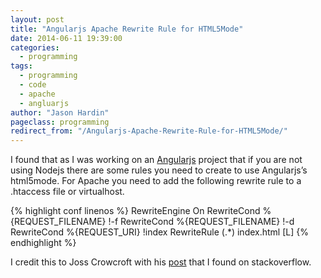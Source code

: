 ```yaml
---
layout: post
title: "Angularjs Apache Rewrite Rule for HTML5Mode"
date: 2014-06-11 19:39:00
categories:
  - programming
tags:
  - programming
  - code
  - apache
  - angluarjs
author: "Jason Hardin"
pageclass: programming
redirect_from: "/Angularjs-Apache-Rewrite-Rule-for-HTML5Mode/"
---
```

I found that as I was working on an [Angularjs](https://angularjs.org/) project that if you are not using Nodejs there are some rules you need to create to use Angularjs’s html5mode. For Apache you need to add the following rewrite rule to a .htaccess file or virtualhost.

{% highlight conf linenos %}
<ifModule mod_rewrite.c>
    RewriteEngine On
    RewriteCond %{REQUEST_FILENAME} !-f
    RewriteCond %{REQUEST_FILENAME} !-d
    RewriteCond %{REQUEST_URI} !index
    RewriteRule (.*) index.html [L]
</IfModule>
{% endhighlight %}

I credit this to Joss Crowcroft with his [post](http://www.josscrowcroft.com/2012/code/htaccess-for-html5-history-pushstate-url-routing/) that I found on stackoverflow.
